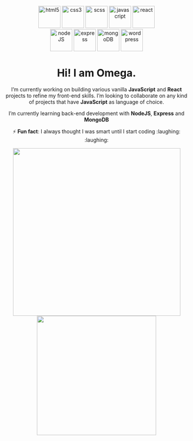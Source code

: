 <!-- 
<img align="right" src="https://media.giphy.com/media/13HgwGsXF0aiGY/giphy.gif" width="100%" height="250"/>
  &nbsp;
  <p align="center"><b>I WORK WITH</b></p>
-->
  <p align="center">
  <img src=https://devicons.github.io/devicon/devicon.git/icons/html5/html5-original.svg alt=html5 width="60"/> 
  <img src=https://devicons.github.io/devicon/devicon.git/icons/css3/css3-original.svg alt=css3 width="60"/> 
  <img src=https://devicons.github.io/devicon/devicon.git/icons/sass/sass-original.svg alt=scss width="60"/> 
  <img src=https://devicons.github.io/devicon/devicon.git/icons/javascript/javascript-original.svg alt=javascript width="60"/> 
  <img src=https://devicons.github.io/devicon/devicon.git/icons/react/react-original.svg alt=react width="60"/>
  <br> 
  <!-- <img src=https://devicons.github.io/devicon/devicon.git/icons/redux/redux-original.svg alt=redux width="60"/> -->
  <img src=https://devicons.github.io/devicon/devicon.git/icons/nodejs/nodejs-original.svg alt=nodeJS width="60"/> 
  <img src=https://devicons.github.io/devicon/devicon.git/icons/express/express-original.svg alt=express width="60"/> 
  <img src=https://devicons.github.io/devicon/devicon.git/icons/mongodb/mongodb-original.svg alt=mongoDB width="60"/> 
  <img src=https://devicons.github.io/devicon/devicon.git/icons/wordpress/wordpress-plain.svg alt=wordpress width="60"/> 
 </p>
<!--   <p align="center"> <img src=https://komarev.com/ghpvc/?username=omegapaulo alt="Paulo Omega"/></p> -->
<div markdown="1" align="center">
   <h1>Hi! I am Omega.</h1>
   <p> I’m currently working on building various vanilla <b>JavaScript</b> and <b>React</b> projects to refine my front-end skills. I’m looking to collaborate on any kind of projects that have <b>JavaScript</b> as language of choice.
   </p>
   <p>
     I’m currently learning back-end development with <b>NodeJS</b>, <b>Express</b> and <b>MongoDB</b>
   </p>
   <p>
     ⚡ <b>Fun fact</b>: I always thought I was smart until I start coding :laughing: :laughing:
   </p>
</div>
 <!--<h3 align="center">📫 How to reach me 📫</h3>
 <p align="center">
  <a href="https://twitter.com/omegapaulo_">
    <img src="https://img.shields.io/badge/omegapaulo-black?style=flat&logo=twitter">
  </a> &nbsp;
  <a href="https://www.instagram.com/omegapaulo/">
    <img src="https://img.shields.io/badge/omegapaulo-black?style=flat&logo=instagram">
  </a> &nbsp; 
  <a href="https://www.linkedin.com/in/paulo-omega-4899ab171/">
    <img src="https://img.shields.io/badge/omegapaulo-black?style=flat&logo=linkedin">
  </a> &nbsp; 
  <a href="https://www.youtube.com/channel/UCRM7WEiJeBEglLYXpWSQfwQ/about?view_as=subscriber">
    <img src="https://img.shields.io/badge/omegapaulo-black?style=flat&logo=youtube">
  </a>
</p>-->
<p align="center">
 <img src="https://github-readme-stats.vercel.app/api?username=omegapaulo&theme=vision-friendly-dark&show_icons=true" width="455">
 <img src="https://github-readme-stats.vercel.app/api/top-langs/?username=omegapaulo&theme=vision-friendly-dark&show_icons=true" width="324">
</p>
<!-- <details align="center">
  <summary>LANGUAGES STATISTICS</summary>
  <img  src="https://wakatime.com/share/@omegapaulo/c2e69d31-70da-4693-b371-07ca89896af9.svg" width="600" height="400"> &layout=compact" height="250"
</details> -->
